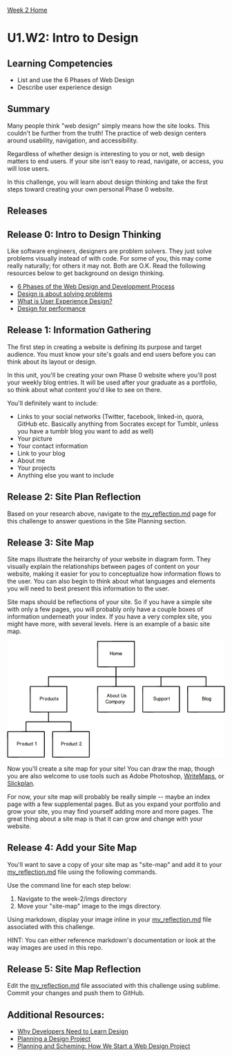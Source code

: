 [Week 2 Home](../)

# U1.W2: Intro to Design

## Learning Competencies
- List and use the 6 Phases of Web Design
- Describe user experience design

## Summary
Many people think "web design" simply means how the site looks. This couldn't be further from the truth! The practice of web design centers around usability, navigation, and accessibility.

Regardless of whether design is interesting to you or not, web design
matters to end users. If your site isn't easy to read, navigate, or access, you will lose users.

In this challenge, you will learn about design thinking and take the first steps toward creating your own personal Phase 0 website.

## Releases

## Release 0: Intro to Design Thinking
Like software engineers, designers are problem solvers. They just solve problems visually instead of with code. For some of you, this may come really naturally;
for others it may not. Both are O.K. Read the following resources below to get background on design thinking.

- [6 Phases of the Web Design and Development Process](http://www.idesignstudios.com/blog/web-design/phases-web-design-development-process/#.UxuuUuddUtU)
- [Design is about solving problems](http://www.smashingmagazine.com/2011/08/24/design-solving-problems/)
- [What is User Experience Design?](http://www.smashingmagazine.com/2010/10/05/what-is-user-experience-design-overview-tools-and-resources/)
- [Design for performance](https://www.speakerdeck.com/lara/design-for-performance)

## Release 1: Information Gathering
The first step in creating a website is defining its purpose and target audience. You must know your site's goals and end users before you can think about its layout or design.

In this unit, you'll be creating your own Phase 0 website where you'll post your weekly blog entries. It will be used after your graduate as a portfolio, so think about what content you'd like to see on there.

You'll definitely want to include:

 - Links to your social networks (Twitter, facebook, linked-in, quora, GitHub etc. Basically anything from Socrates except for Tumblr, unless you have a tumblr blog you want to add as well)
  - Your picture
  - Your contact information
  - Link to your blog
  - About me
  - Your projects
  - Anything else you want to include

## Release 2: Site Plan Reflection

Based on your research above, navigate to the [my_reflection.md](my_reflection.md) page for this challenge to answer questions in the Site Planning section.

## Release 3: Site Map

Site maps illustrate the heirarchy of your website in diagram form. They visually explain the relationships between pages of content on your website, making it easier for you to conceptualize how information flows to the user. You can also begin to think about what languages and elements you will need to best present this information to the user.

Site maps should be reflections of your site. So if you have a simple site with only a few pages, you will probably only have a couple boxes of information underneath your index. If you have a very complex site, you might have more, with several levels. Here is an example of a basic site map.

![site map](../imgs/sitemap.png)

Now you'll create a site map for your site! You can draw the map, though you are also welcome to use tools such as Adobe Photoshop, [WriteMaps](http://www.writemaps.com), or [Slickplan](http://www.slickplan.com).

For now, your site map will probably be really simple -- maybe an index page with a few supplemental pages. But as you expand your portfolio and grow your site, you may find yourself adding more and more pages. The great thing about a site map is that it can grow and change with your website.

## Release 4: Add your Site Map
You'll want to save a copy of your site map as "site-map" and add it to your [my_reflection.md](my_reflection.md) file using the following commands.

Use the command line for each step below:
  1. Navigate to the week-2/imgs directory
  2. Move your "site-map" image to the imgs directory.

Using markdown, display your image inline in your [my_reflection.md](my_reflection.md) file associated with this challenge.

  HINT: You can either reference markdown's documentation or look at the way images are used in this repo.

## Release 5: Site Map Reflection

Edit the [my_reflection.md](my_reflection.md) file associated with this challenge using sublime. Commit your changes and push them to GitHub.

## Additional Resources:
- [Why Developers Need to Learn Design](http://www.cognition.happycog.com/article/why-developers-need-to-learn-design)
- [Planning a Design Project](http://webdesign.tutsplus.com/articles/planning-a-design-project--webdesign-13277)
- [Planning and Scheming: How We Start a Web Design Project](http://www.bigseadesign.com/web-design/planning-and-scheming-how-we-start-a-web-design-project)
